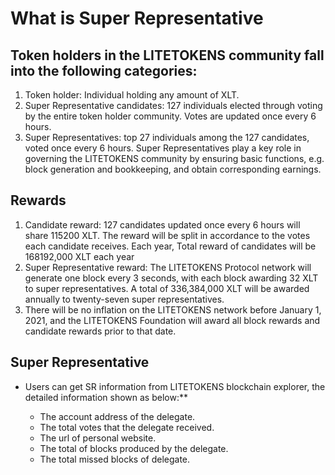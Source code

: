 # What is Super Representative

## Token holders in the LITETOKENS community fall into the following categories:

1. Token holder: Individual holding any amount of XLT.
2. Super Representative candidates: 127 individuals elected through voting by the entire token holder community. Votes are updated once every 6 hours.
3. Super Representatives: top 27 individuals among the 127 candidates, voted once every 6 hours. Super Representatives play a key role in governing the LITETOKENS community by ensuring basic functions, e.g. block generation and bookkeeping, and obtain corresponding earnings.
 
## Rewards

1.	Candidate reward: 127 candidates updated once every 6 hours will share 115200 XLT. The reward will be split in accordance to the votes each candidate receives. Each year, Total reward of candidates will be 168192,000 XLT each year
2.	Super Representative reward: The LITETOKENS Protocol network will generate one block every 3 seconds, with each block awarding 32 XLT to super representatives. A total of 336,384,000 XLT will be awarded annually to twenty-seven super representatives.
3.	There will be no inflation on the LITETOKENS network before January 1, 2021, and the LITETOKENS Foundation will award all block rewards and candidate rewards prior to that date.

## Super Representative 

+ Users can get SR information from LITETOKENS blockchain explorer, the detailed information shown as below:**

   + The account address of the delegate.
   + The total votes that the delegate received.
   + The url of personal website.
   + The total of blocks produced by the delegate.
   + The total missed blocks of delegate.


